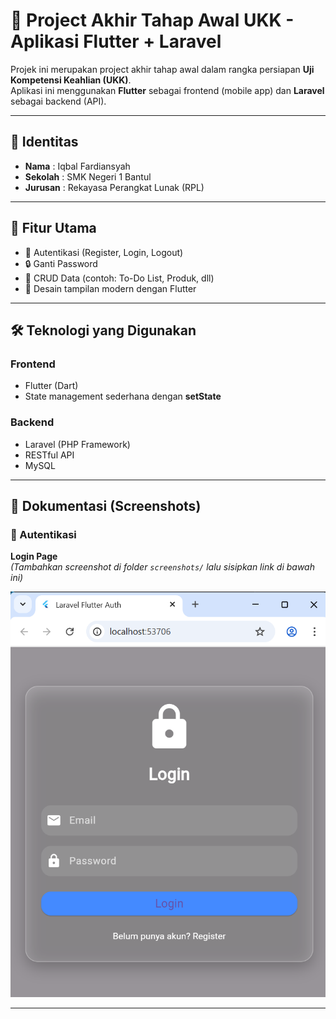 # 📌 Project Akhir Tahap Awal UKK - Aplikasi Flutter + Laravel

Projek ini merupakan project akhir tahap awal dalam rangka persiapan **Uji Kompetensi Keahlian (UKK)**.  
Aplikasi ini menggunakan **Flutter** sebagai frontend (mobile app) dan **Laravel** sebagai backend (API).

---

## 👤 Identitas
- **Nama**  : Iqbal Fardiansyah  
- **Sekolah** : SMK Negeri 1 Bantul  
- **Jurusan** : Rekayasa Perangkat Lunak (RPL)  

---

## 🚀 Fitur Utama
- 🔑 Autentikasi (Register, Login, Logout)  
- 🔒 Ganti Password  
- 📂 CRUD Data (contoh: To-Do List, Produk, dll)  
- 🎨 Desain tampilan modern dengan Flutter  

---

## 🛠️ Teknologi yang Digunakan
### Frontend
- Flutter (Dart)  
- State management sederhana dengan **setState**  

### Backend
- Laravel (PHP Framework)  
- RESTful API  
- MySQL  

---

## 📱 Dokumentasi (Screenshots)

### 🔐 Autentikasi
**Login Page**  
_(Tambahkan screenshot di folder `screenshots/` lalu sisipkan link di bawah ini)_  

![Tampilan Login](https://github.com/ballf327/akhir/blob/433c7900e3ef1fb27dfb44c1a9d96c1138967a7d/Screenshot%202025-09-16%20155149.png)

---

